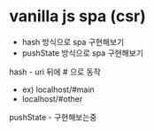 # vanilla js spa (csr)

- hash 방식으로 spa 구현해보기
- pushState 방식으로 spa 구현해보기

hash - uri 뒤에 # 으로 동작

- ex) localhost/#main
- localhost/#other

pushState - 구현해보는중
